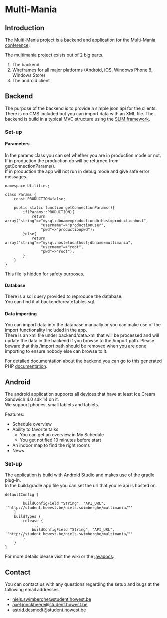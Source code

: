# Multi-Mania #

## Introduction ##

The Multi-Mania project is a backend and application for the [Multi-Mania conference](http://multi-mania.be/).

The multimania project exists out of 2 big parts.

 1. The backend
 2. Wireframes for all major platforms (Android, iOS, Windows Phone 8, Windows Store)
 3. The android client

## Backend ##

The purpose of the backend is to provide a simple json api for the clients.  
There is no CMS included but you can import data with an XML file.
The backend is build in a typical MVC structure using the [SLIM framework](http://www.slimframework.com/).

### Set-up ###

#### Parameters ####
In the params class you can set whether you are in production mode or not.  
If in production the production db will be returned from getConnectionParams().  
If in production the app will not run in debug mode and give safe error messages.  

    namespace Utilities;

    class Params {
        const PRODUCTION=false;

        public static function getConnectionParams(){
            if(Params::PRODUCTION){
                return array("string"=>"mysql:dbname=productiondb;host=productionhost",
                    "username"=>"productionuser",
                    "pwd"=>"productionpwd");
            }else{
                return array("string"=>"mysql:host=localhost;dbname=multimania",
                    "username"=>"root",
                    "pwd"=>"root");
            }
        }
    } 

This file is hidden for safety purposes.

#### Database ####

There is a sql query provided to reproduce the database.  
You can find it at backend/createTables.sql.

#### Data importing ####

You can import data into the database manually or you can make use of the import functionality included in the app.  
There is an xml file under backend/data.xml that will be processed and will update the data in the backend if you browse to the /import path.
Please beware that this /import path should be removed when you are done importing to ensure nobody else can browse to it.  

   
For detailed documentation about the backend you can go to this generated PHP  [documentation](http://sniels.bitbucket.org/multi-mania/backend).

## Android ##

The android application supports all devices that have at least Ice Cream Sandwich 4.0 sdk 14 on it.  
We support phones, small tablets and tablets.

Features:

* Schedule overview
* Ability to favorite talks
    * You can get an overview in My Schedule
    * You get notified 10 minutes before start
* An indoor map to find the right rooms
* News

### Set-up ###

The application is build with Android Studio and makes use of the gradle plug-in.  
In the build.gradle app file you can set the url that you're api is hosted on.

    defaultConfig {
            ...
            buildConfigField "String", "API_URL", '"http://student.howest.be/niels.swimberghe/multimania/"'
        }
        buildTypes {
            release {
                ...
                buildConfigField "String", "API_URL", '"http://student.howest.be/niels.swimberghe/multimania/"'
            }
        }
    }

For more details please visit the wiki or the [javadocs](http://sniels.bitbucket.org/multi-mania/android/).  

## Contact ##

You can contact us with any questions regarding the setup and bugs at the following email addresses.

* [niels.swimberghe@student.howest.be](mailto:niels.swimberghe@student.howest.be)
* [axel.jonckheere@student.howest.be](mailto:axel.jonckheere@student.howest.be)
* [astrid.desmedt@student.howest.be](mailto:astrid.desmedt@student.howest.be)